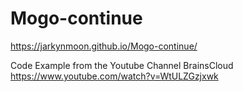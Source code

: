 # Mogo-continue
https://jarkynmoon.github.io/Mogo-continue/

Code Example from the Youtube Channel BrainsCloud
       https://www.youtube.com/watch?v=WtULZGzjxwk
